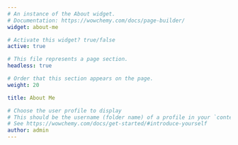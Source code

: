 ```yaml
---
# An instance of the About widget.
# Documentation: https://wowchemy.com/docs/page-builder/
widget: about-me

# Activate this widget? true/false
active: true

# This file represents a page section.
headless: true

# Order that this section appears on the page.
weight: 20

title: About Me

# Choose the user profile to display
# This should be the username (folder name) of a profile in your `content/authors/` folder.
# See https://wowchemy.com/docs/get-started/#introduce-yourself
author: admin
---
```

